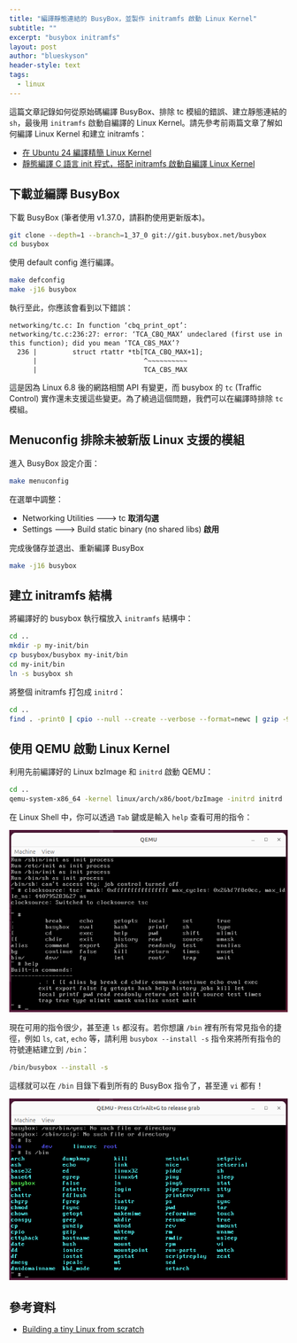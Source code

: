 ```yaml
---
title: "編譯靜態連結的 BusyBox，並製作 initramfs 啟動 Linux Kernel"
subtitle: ""
excerpt: "busybox initramfs"
layout: post
author: "blueskyson"
header-style: text
tags:
  - linux
---
```


這篇文章記錄如何從原始碼編譯 BusyBox、排除 tc 模組的錯誤、建立靜態連結的 `sh`，最後用 `initramfs` 啟動自編譯的 Linux Kernel。請先參考前兩篇文章了解如何編譯 Linux Kernel 和建立 initramfs：
- [在 Ubuntu 24 編譯精簡 Linux Kernel](/2025/07/09/boot-tiny-linux)
- [靜態編譯 C 語言 init 程式，搭配 initramfs 啟動自編譯 Linux Kernel](/2025/07/13/tiny-linux-init)

## 下載並編譯 BusyBox

下載 BusyBox (筆者使用 v1.37.0，請斟酌使用更新版本)。

```bash
git clone --depth=1 --branch=1_37_0 git://git.busybox.net/busybox
cd busybox
```

使用 default config 進行編譯。

```bash
make defconfig
make -j16 busybox
```

執行至此，你應該會看到以下錯誤：

```non
networking/tc.c: In function ‘cbq_print_opt’:
networking/tc.c:236:27: error: ‘TCA_CBQ_MAX’ undeclared (first use in this function); did you mean ‘TCA_CBS_MAX’?
  236 |         struct rtattr *tb[TCA_CBQ_MAX+1];
      |                           ^~~~~~~~~~~
      |                           TCA_CBS_MAX
```

這是因為 Linux 6.8 後的網路相關 API 有變更，而 busybox 的 `tc` (Traffic Control) 實作還未支援這些變更。為了繞過這個問題，我們可以在編譯時排除 `tc` 模組。 

## Menuconfig 排除未被新版 Linux 支援的模組

進入 BusyBox 設定介面：

```bash
make menuconfig
```

在選單中調整：
* Networking Utilities ---> tc **取消勾選**
* Settings ---> Build static binary (no shared libs) **啟用**

完成後儲存並退出、重新編譯 BusyBox

```bash
make -j16 busybox
```

## 建立 initramfs 結構

將編譯好的 busybox 執行檔放入 `initramfs` 結構中：

```bash
cd ..
mkdir -p my-init/bin
cp busybox/busybox my-init/bin
cd my-init/bin
ln -s busybox sh
```

將整個 initramfs 打包成 `initrd`：

```bash
cd ..
find . -print0 | cpio --null --create --verbose --format=newc | gzip -9 > ../initrd
```

## 使用 QEMU 啟動 Linux Kernel

利用先前編譯好的 Linux bzImage 和 `initrd` 啟動 QEMU：

```bash
cd ..
qemu-system-x86_64 -kernel linux/arch/x86/boot/bzImage -initrd initrd
```

在 Linux Shell 中，你可以透過 `Tab` 鍵或是輸入 `help` 查看可用的指令：

![](https://raw.githubusercontent.com/blueskyson/image-host/master/2025/tiny-linux-busybox-1.png)

現在可用的指令很少，甚至連 `ls` 都沒有。若你想讓 `/bin` 裡有所有常見指令的捷徑，例如 `ls`, `cat`, `echo` 等，請利用 `busybox --install -s` 指令來將所有指令的符號連結建立到 `/bin`：

```bash
/bin/busybox --install -s
```

這樣就可以在 `/bin` 目錄下看到所有的 BusyBox 指令了，甚至連 `vi` 都有！

![](https://raw.githubusercontent.com/blueskyson/image-host/master/2025/tiny-linux-busybox-2.png)

## 參考資料

- [Building a tiny Linux from scratch](https://blinry.org/tiny-linux/)
